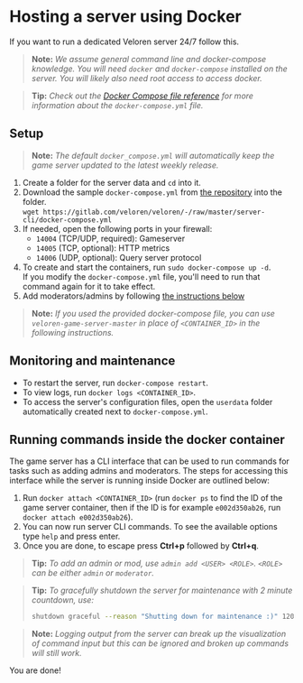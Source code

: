 # Hosting a server using Docker

If you want to run a dedicated Veloren server 24/7 follow this.

> **Note:** _We assume general command line and docker-compose knowledge. You will need `docker` and `docker-compose` installed on the server. You will likely also need root access to access docker._

> **Tip:** _Check out the [Docker Compose file reference](https://docs.docker.com/compose/compose-file/compose-file-v3/) for more information about the `docker-compose.yml` file._

## Setup

> **Note:** _The default `docker_compose.yml` will automatically keep the game server updated to the latest weekly release._

1. Create a folder for the server data and `cd` into it.
2. Download the sample `docker-compose.yml` from [the repository](https://gitlab.com/veloren/veloren/-/blob/master/server-cli/docker-compose.yml) into the folder.  
`wget https://gitlab.com/veloren/veloren/-/raw/master/server-cli/docker-compose.yml`
3. If needed, open the following ports in your firewall:
    - `14004` (TCP/UDP, required): Gameserver
    - `14005` (TCP, optional): HTTP metrics
    - `14006` (UDP, optional): Query server protocol
4. To create and start the containers, run `sudo docker-compose up -d`.  
If you modify the `docker-compose.yml` file, you'll need to run that command again for it to take effect.
5. Add moderators/admins by following [the instructions below](#running-commands-inside-the-docker-container)

> **Note:** _If you used the provided docker-compose file, you can use `veloren-game-server-master` in place of `<CONTAINER_ID>` in the following instructions._

## Monitoring and maintenance

- To restart the server, run `docker-compose restart`.
- To view logs, run `docker logs <CONTAINER_ID>`.
- To access the server's configuration files, open the `userdata` folder automatically created next to `docker-compose.yml`.

## Running commands inside the docker container

The game server has a CLI interface that can be used to run commands for tasks such as adding admins and moderators.
The steps for accessing this interface while the server is running inside Docker are outlined below:

1. Run `docker attach <CONTAINER_ID>` (run `docker ps` to find the ID of the game server container, then if the ID is for example `e002d350ab26`, run `docker attach e002d350ab26`).
2. You can now run server CLI commands. To see the available options type `help` and press enter.
3. Once you are done, to escape press **Ctrl+p** followed by **Ctrl+q**.

> **Tip:** _To add an admin or mod, use `admin add <USER> <ROLE>`. `<ROLE>` can be either `admin` or `moderator`._

> **Tip:** _To gracefully shutdown the server for maintenance with 2 minute countdown, use:_
>
> ```sh
> shutdown graceful --reason "Shutting down for maintenance :)" 120
> ```

> **Note:** _Logging output from the server can break up the visualization of command input but this can be ignored and broken up commands will still work._

You are done!
